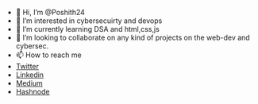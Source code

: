 - 👋 Hi, I’m @Poshith24
- 👀 I’m interested in cybersecuirty and devops
- 🌱 I’m currently learning DSA and html,css,js
- 💞️ I’m looking to collaborate on any kind of projects on the web-dev and cybersec.
- 📫 How to reach me 
- <a href="https://twitter.com/poshith_kumar/" title="My Twitter profile.">Twitter</a>
- <a href="http://www.linkedin.com/in/yalamanchi-poshith-kumar-522b89212" title="My linkedin profile">Linkedin</a>
- <a href="https://medium.com/@poshithkumar999" title="You'll find my medium blogs here">Medium</a>
- <a href="https://poshith24.hashnode.dev/" title="You'll find my hashnode blogs here">Hashnode</a>

<!---
Poshith24/Poshith24 is a ✨ special ✨ repository because its `README.md` (this file) appears on your GitHub profile.
You can click the Preview link to take a look at your changes.
--->
